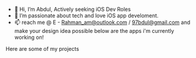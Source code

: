 - 👋 Hi, I’m Abdul, Actively seeking iOS Dev Roles
- 👀 I’m passionate about tech and love iOS app develoment.
- 📫 reach me @ E - Rahman_am@outlook.com / 97bdul@gmail.com and make your design idea possible
below are the apps i'm currently working on!


Here are some of my projects
